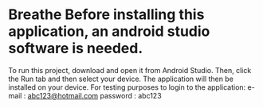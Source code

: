# Breathe Before installing this application, an android studio software is needed.
To run this project, download and open it from Android Studio. Then, click the Run tab and then select your device.
The application will then be installed on your device.
For testing purposes to login to the application:
  e-mail : abc123@hotmail.com
  password : abc123
